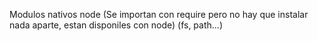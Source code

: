 Modulos nativos node
(Se importan con require pero no hay que instalar nada aparte, estan disponiles con node)
(fs, path...)
